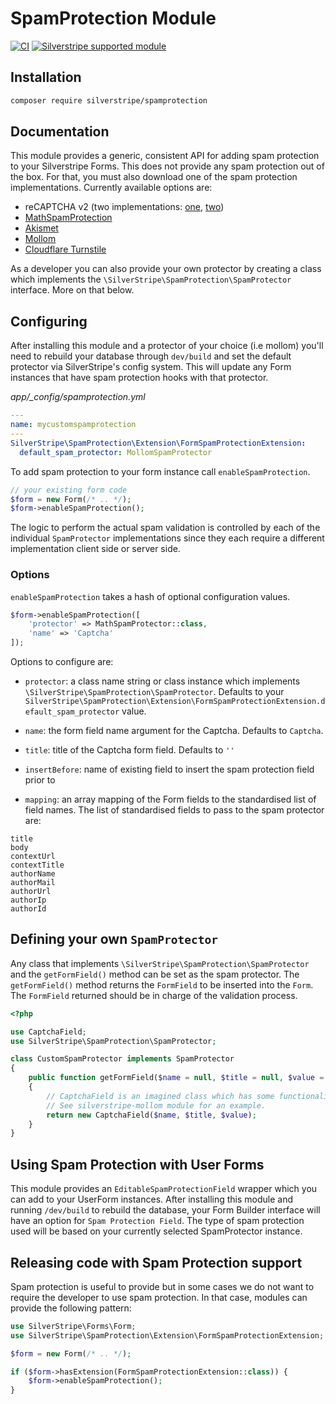 # SpamProtection Module

[![CI](https://github.com/silverstripe/silverstripe-spamprotection/actions/workflows/ci.yml/badge.svg)](https://github.com/silverstripe/silverstripe-spamprotection/actions/workflows/ci.yml)
[![Silverstripe supported module](https://img.shields.io/badge/silverstripe-supported-0071C4.svg)](https://www.silverstripe.org/software/addons/silverstripe-commercially-supported-module-list/)

## Installation

```sh
composer require silverstripe/spamprotection
```

## Documentation

This module provides a generic, consistent API for adding spam protection to
your Silverstripe Forms. This does not provide any spam protection out of the
box. For that, you must also download one of the spam protection
implementations. Currently available options are:

* reCAPTCHA v2 (two implementations: [one](https://github.com/chillu/silverstripe-recaptcha), [two](https://github.com/UndefinedOffset/silverstripe-nocaptcha))
* [MathSpamProtection](https://github.com/silverstripe/silverstripe-mathspamprotection)
* [Akismet](https://github.com/silverstripe/silverstripe-akismet)
* [Mollom](https://github.com/silverstripe-archive/silverstripe-mollom)
* [Cloudflare Turnstile](https://github.com/silverstripe-terraformers/turnstile-captcha/)

As a developer you can also provide your own protector by creating a class which
implements the `\SilverStripe\SpamProtection\SpamProtector` interface. More on that below.

## Configuring

After installing this module and a protector of your choice (i.e mollom) you'll
need to rebuild your database through `dev/build` and set the default protector
via SilverStripe's config system. This will update any Form instances that have
spam protection hooks with that protector.

*app/_config/spamprotection.yml*

```yaml
---
name: mycustomspamprotection
---
SilverStripe\SpamProtection\Extension\FormSpamProtectionExtension:
  default_spam_protector: MollomSpamProtector
```

To add spam protection to your form instance call `enableSpamProtection`.

```php
// your existing form code
$form = new Form(/* .. */);
$form->enableSpamProtection();
```

The logic to perform the actual spam validation is controlled by each of the
individual `SpamProtector` implementations since they each require a different
implementation client side or server side.

### Options

`enableSpamProtection` takes a hash of optional configuration values.

```php
$form->enableSpamProtection([
    'protector' => MathSpamProtector::class,
    'name' => 'Captcha'
]);
```

Options to configure are:

* `protector`: a class name string or class instance which implements
`\SilverStripe\SpamProtection\SpamProtector`. Defaults to your
`SilverStripe\SpamProtection\Extension\FormSpamProtectionExtension.default_spam_protector` value.

* `name`: the form field name argument for the Captcha. Defaults to `Captcha`.
* `title`: title of the Captcha form field. Defaults to `''`
* `insertBefore`: name of existing field to insert the spam protection field prior to
* `mapping`: an array mapping of the Form fields to the standardised list of
field names. The list of standardised fields to pass to the spam protector are:

```
title
body
contextUrl
contextTitle
authorName
authorMail
authorUrl
authorIp
authorId
```

## Defining your own `SpamProtector`

Any class that implements `\SilverStripe\SpamProtection\SpamProtector` and the `getFormField()` method can
be set as the spam protector. The `getFormField()` method returns the
`FormField` to be inserted into the `Form`. The `FormField` returned should be
in charge of the validation process.

```php
<?php

use CaptchaField;
use SilverStripe\SpamProtection\SpamProtector;

class CustomSpamProtector implements SpamProtector
{
    public function getFormField($name = null, $title = null, $value = null)
    {
        // CaptchaField is an imagined class which has some functionality.
        // See silverstripe-mollom module for an example.
        return new CaptchaField($name, $title, $value);
	}
}
```


## Using Spam Protection with User Forms

This module provides an `EditableSpamProtectionField` wrapper which you can add
to your UserForm instances. After installing this module and running `/dev/build`
to rebuild the database, your Form Builder interface will have an option for
`Spam Protection Field`. The type of spam protection used will be based on your
currently selected SpamProtector instance.

## Releasing code with Spam Protection support

Spam protection is useful to provide but in some cases we do not want to require
the developer to use spam protection. In that case, modules can provide the
following pattern:

```php
use SilverStripe\Forms\Form;
use SilverStripe\SpamProtection\Extension\FormSpamProtectionExtension;

$form = new Form(/* .. */);

if ($form->hasExtension(FormSpamProtectionExtension::class)) {
    $form->enableSpamProtection();
}
```
